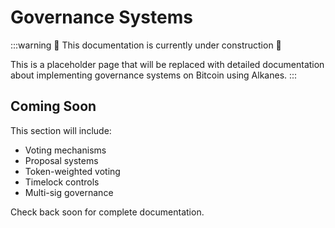 # Governance Systems

:::warning
🚧 This documentation is currently under construction 🚧

This is a placeholder page that will be replaced with detailed documentation about implementing governance systems on Bitcoin using Alkanes.
:::

## Coming Soon

This section will include:

- Voting mechanisms
- Proposal systems
- Token-weighted voting
- Timelock controls
- Multi-sig governance

Check back soon for complete documentation.
